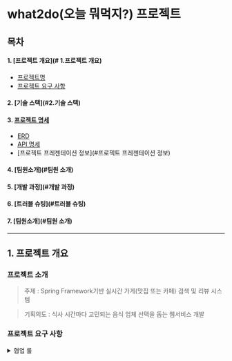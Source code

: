 # what2do(오늘 뭐먹지?) 프로젝트 

## 목차
#### 1. [프로젝트 개요](# 1.프로젝트 개요)
* [프로젝트명](#프로젝트명)
* [프로젝트 요구 사항](#프로젝트-요구-사항)
#### 2. [기술 스택](#2.기술 스택)
#### 3. [프로젝트 명세](#프로젝트-명세)
* [ERD](#erd)
* [API 명세](#api-명세)
* [프로젝트 프레젠테이션 정보](#프로젝트 프레젠테이션 정보)
#### 4. [팀원소개](#팀원 소개)
#### 5. [개발 과정](#개발 과정)
#### 6. [트러블 슈팅](#트러블 슈팅)
#### 7. [팀원소개](#팀원 소개)

---

## 1. 프로젝트 개요
### 프로젝트 소개
> 주제 : Spring Framework기반 실시간 가게(맛집 또는 카페) 검색 및 리뷰 시스템

> 기획의도 : 식사 시간마다 고민되는 음식 업체 선택을 돕는 웹서비스 개발

### 프로젝트 요구 사항

<details>
<summary>협업 룰</summary>

#### 코드 컨벤션
* 소스코드 작성
  - API Mapping 경로 작성 시 단수형이 아니라 복수형
  - entity table 명은 단수로! DB 컬럼명은 스네이크 스타일
  - 커밋 메시지 형식 [기능 종류] 적용 내용

#### 깃허브를 통한 협업
* 브랜치명 규칙 : 기능 종류/이슈 번호/기능 설명 
* 소스 코드 push 전에 코드 자동 정렬, 사용하지않는 import 문 제거 
* 소스 코드 머지 전에 소스코드 리뷰를 생활화, 누구나 소스코드 변경 요청을 할 수 있음
* 소스코드 머지 후 불필요 브랜치 제거 

<details>
<summary>필수 기능</summary>

#### 필수 기능 1
* 다음 로컬 API 호출 
* 다음 맛집 또는 카페 정보를 실시간 조회 
* 키워드, 카테고리 검색 지원 

#### 필수 기능 2
* 리뷰 및 댓글 기능
* 카카오 지도 api 활용하여 지역 표시 
* 마이페이지 
* 회원 정보 관리 

</details>

<details>
<summary>추가 기능</summary>

#### 추가 기능 1
* 이미지 업로드 스케쥴링 
* 정해진 시간에 다수의 이미지를 s3에 업로드 

#### 추가 기능 2
* 사용자 관리 기능 (백오피스)
* 가게 이미지 관리 기능 (백오피스)

</details>

---

## 2. 기술 스택

<img src="https://img.shields.io/badge/java-007396?style=for-the-badge&logo=OpenJDK&logoColor=white"><img src="https://img.shields.io/badge/spring-6DB33F?style=for-the-badge&logo=spring&logoColor=white"><img src="https://img.shields.io/badge/Spring Boot-6DB33F?style=for-the-badge&logo=springboot&logoColor=white"><img src="https://img.shields.io/badge/Spring Security-6DB33F?style=for-the-badge&logo=springsecurity&logoColor=white"><img src="https://img.shields.io/badge/Spring Data JPA-6DB33F?style=for-the-badge&logo=&logoColor=white"><img src="https://img.shields.io/badge/gradle-02303A?style=for-the-badge&logo=gradle&logoColor=white">
<img src="https://img.shields.io/badge/mysql-4479A1?style=for-the-badge&logo=mysql&logoColor=white"><img src="https://img.shields.io/badge/JWT-000000?style=for-the-badge&logo=jsonwebtokens&logoColor=white"><img src="https://img.shields.io/badge/Redis-DC382D?style=for-the-badge&logo=redis&logoColor=white">
<img src="https://img.shields.io/badge/Query DSL-0769AD?style=for-the-badge&logo=&logoColor=white"><img src="https://img.shields.io/badge/Hibernate-59666C?style=for-the-badge&logo=hibernate&logoColor=white">
<br>
<img src="https://img.shields.io/badge/HTML5-E34F26?style=for-the-badge&logo=html5&logoColor=white"><img src="https://img.shields.io/badge/CSS-1572B6?style=for-the-badge&logo=css3&logoColor=white"><img src="https://img.shields.io/badge/JavaScript-F7DF1E?style=for-the-badge&logo=javascript&logoColor=black">
<br>
<img src="https://img.shields.io/badge/IntelliJ IDEA-000000?style=for-the-badge&logo=IntelliJ IDEA&logoColor=white"><img src="https://img.shields.io/badge/github-181717?style=for-the-badge&logo=github&logoColor=white"><img src="https://img.shields.io/badge/git-F05032?style=for-the-badge&logo=git&logoColor=white"><img src="https://img.shields.io/badge/Slack-4A154B?style=for-the-badge&logo=Slack&logoColor=white"><img src="https://img.shields.io/badge/Postman-FF6C37?style=for-the-badge&logo=postman&logoColor=white">

---

## 3. 프로젝트 명세

### ERD

![team8_ocho_db](https://github.com/ochoWhat2do/what2do/assets/42510512/921c8a4b-1372-46cf-9456-1652dea10b7a)

### API 명세

https://api.what2do.shop/swagger-ui/index.html

### 홈페이지

https://www.what2do.co.kr/

---

## 4. 서비스 아키텍처

![시스템아키텍처구성도_작업파일_프론트230913](https://github.com/ochoWhat2do/what2do/assets/42510512/bcef6364-25c8-4186-abb1-bf68604491e1)

## 5. 개발 과정 및 기술적 의사결정

#### 5-1. 개발과정 

- SPRING 프레임워크 환경설정
- 사용자 관련 테이블 생성 및 로그인 기능 개발
- 백엔드 가게 조회 (수동 조회), 리뷰 작성 기능 개발
- 백엔드 API 조회 기능 개발 (카카오 로컬 API 활용)
- 프론트엔드 환경설정 및 언어 선택(react, next.js)



#### 5-2. 기술적 의사결정(가게 데이터를 어떻게 받아올 것인가?) 

가게 데이터를 받아와야한다 -> 스케쥴러를 실행하여 한번에 받는다
-> 최신화는 어떻게 할까?

1. 자체 DB 활용하면서, BATCH를 활용하여 INSERT, UPDATE, DELETE 동작을 주기적으로 실행
2. 실시간으로 API 데이터를 조회하되,  자체DB에 데이터를 추가-> 예외 상황에 대한 처리 추가

2안을 채택하여 실시간으로 데이터를 조회할 때마다, 테이블에 가게 데이터 수집 
-> API 데이터를 조회하는 테이블과 관계가 있는 가게 테이블로 분리 
-> API 연결이 안될때를 대비한 예외처리 가능

#### 5-3. 기술적 의사결정(이미지를 다중 첨부하는 방법)

이미지를 여러건 업로드 해야한다 -> 기능 구현 -> 프론트에서 파일명이 필요한 경우가 있다 -> 이미지 url에서 문자열을 Split 하여 파일명 추출 -> url이 정형화 되어있지 않다면?

1. 첨부파일 테이블을 따로 분리하여 가게 정보 조회시 join 구문을 사용한다.
2. MYSQL에서 지원하는 JSON 타입을 선언 후 JSON 문자열에 URL과 파일정보를 구분하여 저장

JSON을 컬럼을 지정 -> 아마존 S3를 활용하여 파일을 저장 할 때,
JSON 문자열 생성 후 DB에 저장 -> 조회 시 JSON 문자열에 키를 명시함으로 써 소스코드 오류 방지

## 6. 트러블 슈팅

#### 자주 사용되는 api 데이터 조회 시 캐싱 처리

캐싱을 사용한 API 성능 개선

(1) kakao api 호출 시 검색한 값들을 하나하나 select 문을 날려 DB에 있는지 확인 후 없으면 DB에 insert 하도록 구현
- 검색할 때 마다 select문 호출로 조회 속도가 느려지는 현상 발생, 검색 값을 캐시 메모리에 저장하여 무분별한 select 문 최소화

![0918_캐싱1](https://github.com/ochoWhat2do/what2do/assets/42510512/ed700217-1ba2-445f-a7e1-2955d8edb481)


(2) 리소스 과부하를 막기 위해 스케쥴러를 통한 주기적인 캐시 메모리 정리

![0918_캐싱2](https://github.com/ochoWhat2do/what2do/assets/42510512/f99ba16f-cd0d-46d4-b7cb-83cbd4dae4f3)


(3) 캐시메모리 정리 후에 조회 시 select 문이 다시 동작함을 알 수 있음

![0918_캐싱3](https://github.com/ochoWhat2do/what2do/assets/42510512/8dfb6f1d-3df8-4a8b-b6b1-83388f6518b8)


(4) 캐시처리를 이용하여 어느정도의 성능이 개선되었나 ?
  - 동일한 검색어를 가지고 조회하여 속도 확인
  - 972ms -> 105ms : 약 90% 의 성능 개선, 190ms -> 91ms : 약 50% 의 성능 개선
  - 즉 최소 50% 에서 90% 까지의 성능 개선 효과

- 첫번째 사례 
 - 처리 전 
![0918_캐싱_1_변화전](https://github.com/ochoWhat2do/what2do/assets/42510512/f6078fe9-b59b-4cf9-8472-d1509e603222)
 
 - 처리 후 

![0918_캐싱_1_변화후](https://github.com/ochoWhat2do/what2do/assets/42510512/d60f26b1-758e-4538-8a02-887f6a91cb6d)

- 두번째 사례 
- 처리 전
  ![0918_캐싱_2_변화전](https://github.com/ochoWhat2do/what2do/assets/42510512/b167959b-afb4-4659-a471-7239b4b30f5a)
- 처리 후
  ![0918_캐싱_2_변화후](https://github.com/ochoWhat2do/what2do/assets/42510512/ccdade54-c606-48f7-9c9d-4063995a9cec)

## 7. 팀원 소개

<table>
  <tbody>
    <tr>
      <td style="align:center"><a href=""><img src="" style="width:100px;" alt=""/><br /><sub><b>팀장 : 김태훈 </b></sub></a><br /></td>
      <td style="align:center"><a href=""><img src="" style="width:100px;" alt=""/><br /><sub><b>팀원 : 최신혜 </b></sub></a><br /></td>
      <td style="align:center"><a href=""><img src="" style="width:100px;" alt=""/><br /><sub><b>팀원 : 이승현 </b></sub></a><br /></td>
      <td style="align:center"><a href=""><img src="" style="width:100px;" alt=""/><br /><sub><b>팀원 : 안정민 </b></sub></a><br /></td>
     <tr/>
  </tbody>
</table>

👨‍💻 김태훈 -  [Github](https://github.com/sxi8022)<br>
👨‍💻 최신혜 -  [Github](https://github.com/choisinhye96)<br>
👨‍💻 이승현 -  [Github](https://github.com/SH-Lee2023)<br>
👩‍💻 안정민 -  [Github](https://github.com/MI-Ryeon)<br>
